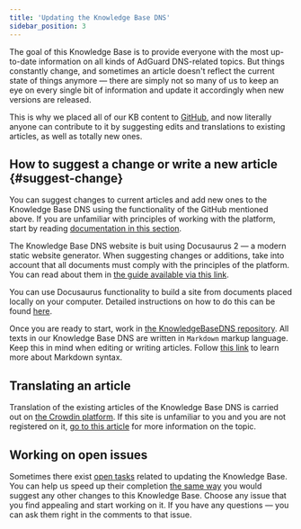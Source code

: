 ```yaml
---
title: 'Updating the Knowledge Base DNS'
sidebar_position: 3
---
```


The goal of this Knowledge Base is to provide everyone with the most up-to-date information on all kinds of AdGuard DNS-related topics. But things constantly change, and sometimes an article doesn't reflect the current state of things anymore — there are simply not so many of us to keep an eye on every single bit of information and update it accordingly when new versions are released. 

This is why we placed all of our KB content to [GitHub](https://github.com/AdguardTeam/KnowledgeBaseDNS), and now literally anyone can contribute to it by suggesting edits and translations to existing articles, as well as totally new ones. 

## How to suggest a change or write a new article {#suggest-change}
 
You can suggest changes to current articles and add new ones to the Knowledge Base DNS using the functionality of the GitHub mentioned above.
If you are unfamiliar with principles of working with the platform, start by reading [documentation in this section](https://docs.github.com/en).

The Knowledge Base DNS website is buit using Docusaurus 2 — a modern static website generator. When suggesting changes or additions, take into account that all documents must comply with the principles of the platform. You can read about them in [the guide available via this link](https://docusaurus.io/docs/category/guides).

You can use Docusaurus functionality to build a site from documents placed locally on your computer. Detailed instructions on how to do this can be found [here](https://github.com/AdguardTeam/KnowledgeBaseDNS/blob/main/README.md). 
 
Once you are ready to start, work in [the KnowledgeBaseDNS repository](https://github.com/AdguardTeam/KnowledgeBaseDNS). All texts in our Knowledge Base DNS are written in `Markdown` markup language. Keep this in mind when editing or writing articles. Follow [this link](https://docs.github.com/en/get-started/writing-on-github/getting-started-with-writing-and-formatting-on-github/basic-writing-and-formatting-syntax) to learn more about Markdown syntax.

## Translating an article

Translation of the existing articles of the Knowledge Base DNS is carried out on [the Crowdin platform](https://crowdin.com/project/adguard-knowledge-bases). If this site is unfamiliar to you and you are not registered on it, [go to this article](/miscellaneous/adguard-translations/translate-adguard-dns.md) for more information on the topic. 

## Working on open issues

Sometimes there exist [open tasks](https://github.com/AdguardTeam/KnowledgeBaseDNS/issues/) related to updating the Knowledge Base. You can help us speed up their completion [the same way](#suggest-change) you would suggest any other changes to this Knowledge Base. Choose any issue that you find appealing and start working on it. If you have any questions — you can ask them right in the comments to that issue.
  
